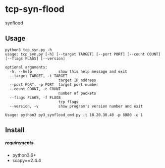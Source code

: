 # tcp-syn-flood
synflood

## Usage

```
python3 tcp_syn.py -h
usage: tcp_syn.py [-h] [--target TARGET] [--port PORT] [--count COUNT] [--flags FLAGS] [--version]

optional arguments:
  -h, --help            show this help message and exit
  --target TARGET, -t TARGET
                        target IP address
  --port PORT, -p PORT  target port number
  --count COUNT, -c COUNT
                        number of packets
  --flags FLAGS, -f FLAGS
                        tcp flags
  --version, -v         show program's version number and exit

Usage: python3 py3_synflood_cmd.py -t 10.20.30.40 -p 8080 -c 1
```

## Install

##### requirements

* python3.6+
* scapy==2.4.4

